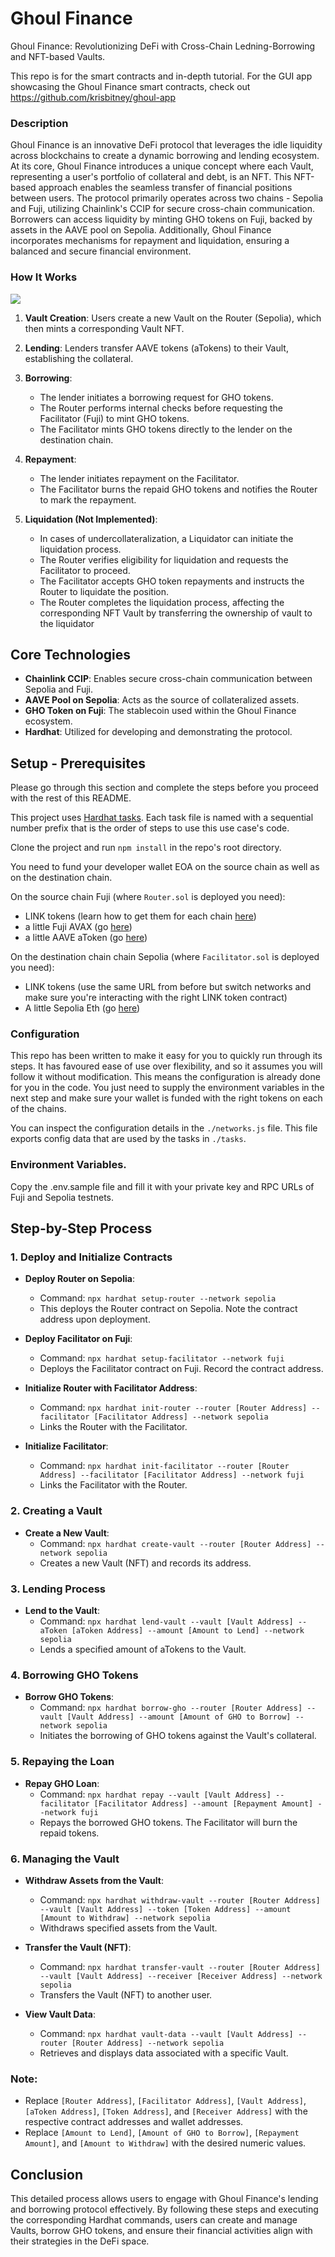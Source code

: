 # Ghoul Finance
Ghoul Finance: Revolutionizing DeFi with Cross-Chain Ledning-Borrowing and NFT-based Vaults.

This repo is for the smart contracts and in-depth tutorial. For the GUI app showcasing the Ghoul Finance smart contracts, check out https://github.com/krisbitney/ghoul-app

### Description
Ghoul Finance is an innovative DeFi protocol that leverages the idle liquidity across blockchains to create a dynamic borrowing and lending ecosystem. At its core, Ghoul Finance introduces a unique concept where each Vault, representing a user's portfolio of collateral and debt, is an NFT. This NFT-based approach enables the seamless transfer of financial positions between users. The protocol primarily operates across two chains - Sepolia and Fuji, utilizing Chainlink's CCIP for secure cross-chain communication. Borrowers can access liquidity by minting GHO tokens on Fuji, backed by assets in the AAVE pool on Sepolia. Additionally, Ghoul Finance incorporates mechanisms for repayment and liquidation, ensuring a balanced and secure financial environment.

### How It Works
[![](https://mermaid.ink/img/pako:eNqNVMtu2zAQ_JUFe3GA5Ad0CNCmcFOgLyRGT7psqJW9NUUqJJUgDfLvXZqKKVs2UF9MrWZmZ3YJvSrtGlKVCvQ4kNX0mXHtsastyA91dB6-kW3IH1T4ceAG5ZirPfrImnu0Ee7cEMkDhvG0uKfeGcaLOXSJmg3HpJPwk8fFcvjDwsicD3DjCSPBbxxMzLVs6ur6OnepRkgABEvPU2QGXAk0cyr4zjaGAoMfy1VpZQTEdn2my8qjDW3Kh08E0W3JwgJX6f9CHiFuCJ5y73fBB-e9ez4v-dVy5J31PRK-3P7M4gcRCucX-db5LoAkIW_RgN6Q3oYj-GSiFdylDQcJLjY74ZUmqZJtgbPQCIgtRpaz3iCPHiZa81kWqdMCR9EPfJX8nnp86UisuXYaf9r6iPxp8DYTuSkuwine_qKgMXkI6Lel597k_m7POGZ8RTJ20Bgo-RxSJu2MkbpHw393wc_s7Wa3JeAWyPCaHwyB7HEvPCee3uAED713msLJxCVKBR-1pv5gU5Pk_zGskj1d8d4Fnrk96vh-lsVOKepSdeQ72Zd8dV6TQK3kfUe1quTYyFJqVds3weEQ3f2L1aqKfqBLNfRJbvxCqapFE-jtH1RIqRg?type=png)](https://mermaid.live/edit#pako:eNqNVMtu2zAQ_JUFe3GA5Ad0CNCmcFOgLyRGT7psqJW9NUUqJJUgDfLvXZqKKVs2UF9MrWZmZ3YJvSrtGlKVCvQ4kNX0mXHtsastyA91dB6-kW3IH1T4ceAG5ZirPfrImnu0Ee7cEMkDhvG0uKfeGcaLOXSJmg3HpJPwk8fFcvjDwsicD3DjCSPBbxxMzLVs6ur6OnepRkgABEvPU2QGXAk0cyr4zjaGAoMfy1VpZQTEdn2my8qjDW3Kh08E0W3JwgJX6f9CHiFuCJ5y73fBB-e9ez4v-dVy5J31PRK-3P7M4gcRCucX-db5LoAkIW_RgN6Q3oYj-GSiFdylDQcJLjY74ZUmqZJtgbPQCIgtRpaz3iCPHiZa81kWqdMCR9EPfJX8nnp86UisuXYaf9r6iPxp8DYTuSkuwine_qKgMXkI6Lel597k_m7POGZ8RTJ20Bgo-RxSJu2MkbpHw393wc_s7Wa3JeAWyPCaHwyB7HEvPCee3uAED713msLJxCVKBR-1pv5gU5Pk_zGskj1d8d4Fnrk96vh-lsVOKepSdeQ72Zd8dV6TQK3kfUe1quTYyFJqVds3weEQ3f2L1aqKfqBLNfRJbvxCqapFE-jtH1RIqRg)

1. **Vault Creation**: Users create a new Vault on the Router (Sepolia), which then mints a corresponding Vault NFT.

2. **Lending**: Lenders transfer AAVE tokens (aTokens) to their Vault, establishing the collateral.

3. **Borrowing**:
   - The lender initiates a borrowing request for GHO tokens.
   - The Router performs internal checks before requesting the Facilitator (Fuji) to mint GHO tokens.
   - The Facilitator mints GHO tokens directly to the lender on the destination chain.

4. **Repayment**:
   - The lender initiates repayment on the Facilitator.
   - The Facilitator burns the repaid GHO tokens and notifies the Router to mark the repayment.

5. **Liquidation (Not Implemented)**:
   - In cases of undercollateralization, a Liquidator can initiate the liquidation process.
   - The Router verifies eligibility for liquidation and requests the Facilitator to proceed.
   - The Facilitator accepts GHO token repayments and instructs the Router to liquidate the position.
   - The Router completes the liquidation process, affecting the corresponding NFT Vault by transferring the ownership of vault to the liquidator

## Core Technologies
- **Chainlink CCIP**: Enables secure cross-chain communication between Sepolia and Fuji.
- **AAVE Pool on Sepolia**: Acts as the source of collateralized assets.
- **GHO Token on Fuji**: The stablecoin used within the Ghoul Finance ecosystem.
- **Hardhat**: Utilized for developing and demonstrating the protocol.

## Setup - Prerequisites

Please go through this section and complete the steps before you proceed with the rest of this README.

This project uses [Hardhat tasks](https://hardhat.org/hardhat-runner/docs/guides/tasks-and-scripts). Each task file is named with a sequential number prefix that is the order of steps to use this use case's code.

Clone the project and run `npm install` in the repo's root directory.

You need to fund your developer wallet EOA on the source chain as well as on the destination chain.

On the source chain Fuji (where `Router.sol` is deployed you need):

- LINK tokens (learn how to get them for each chain [here](https://docs.chain.link/resources/link-token-contracts))
- a little Fuji AVAX (go [here](https://faucets.chain.link/fuji))
- a little AAVE aToken (go [here](https://gho.aave.com/faucet/))

On the destination chain chain Sepolia (where `Facilitator.sol` is deployed you need):

- LINK tokens (use the same URL from before but switch networks and make sure you're interacting with the right LINK token contract)
- A little Sepolia Eth (go [here](https://faucets.chain.link/sepolia))

### Configuration

This repo has been written to make it easy for you to quickly run through its steps. It has favoured ease of use over flexibility, and so it assumes you will follow it without modification. This means the configuration is already done for you in the code. You just need to supply the environment variables in the next step and make sure your wallet is funded with the right tokens on each of the chains.

You can inspect the configuration details in the `./networks.js` file. This file exports config data that are used by the tasks in `./tasks`.

### Environment Variables.
Copy the .env.sample file and fill it with your private key and RPC URLs of Fuji and Sepolia testnets.

## Step-by-Step Process

### 1. Deploy and Initialize Contracts
- **Deploy Router on Sepolia**: 
  - Command: `npx hardhat setup-router --network sepolia`
  - This deploys the Router contract on Sepolia. Note the contract address upon deployment.
  
- **Deploy Facilitator on Fuji**: 
  - Command: `npx hardhat setup-facilitator --network fuji`
  - Deploys the Facilitator contract on Fuji. Record the contract address.

- **Initialize Router with Facilitator Address**: 
  - Command: `npx hardhat init-router --router [Router Address] --facilitator [Facilitator Address] --network sepolia`
  - Links the Router with the Facilitator.

- **Initialize Facilitator**: 
  - Command: `npx hardhat init-facilitator --router [Router Address] --facilitator [Facilitator Address] --network fuji`
  - Links the Facilitator with the Router.

### 2. Creating a Vault
- **Create a New Vault**: 
  - Command: `npx hardhat create-vault --router [Router Address] --network sepolia`
  - Creates a new Vault (NFT) and records its address.

### 3. Lending Process
- **Lend to the Vault**: 
  - Command: `npx hardhat lend-vault --vault [Vault Address] --aToken [aToken Address] --amount [Amount to Lend] --network sepolia`
  - Lends a specified amount of aTokens to the Vault.

### 4. Borrowing GHO Tokens
- **Borrow GHO Tokens**: 
  - Command: `npx hardhat borrow-gho --router [Router Address] --vault [Vault Address] --amount [Amount of GHO to Borrow] --network sepolia`
  - Initiates the borrowing of GHO tokens against the Vault's collateral.

### 5. Repaying the Loan
- **Repay GHO Loan**: 
  - Command: `npx hardhat repay --vault [Vault Address] --facilitator [Facilitator Address] --amount [Repayment Amount] --network fuji`
  - Repays the borrowed GHO tokens. The Facilitator will burn the repaid tokens.

### 6. Managing the Vault
- **Withdraw Assets from the Vault**: 
  - Command: `npx hardhat withdraw-vault --router [Router Address] --vault [Vault Address] --token [Token Address] --amount [Amount to Withdraw] --network sepolia`
  - Withdraws specified assets from the Vault.

- **Transfer the Vault (NFT)**: 
  - Command: `npx hardhat transfer-vault --router [Router Address] --vault [Vault Address] --receiver [Receiver Address] --network sepolia`
  - Transfers the Vault (NFT) to another user.

- **View Vault Data**: 
  - Command: `npx hardhat vault-data --vault [Vault Address] --router [Router Address] --network sepolia`
  - Retrieves and displays data associated with a specific Vault.

### Note:
- Replace `[Router Address]`, `[Facilitator Address]`, `[Vault Address]`, `[aToken Address]`, `[Token Address]`, and `[Receiver Address]` with the respective contract addresses and wallet addresses.
- Replace `[Amount to Lend]`, `[Amount of GHO to Borrow]`, `[Repayment Amount]`, and `[Amount to Withdraw]` with the desired numeric values.

## Conclusion
This detailed process allows users to engage with Ghoul Finance's lending and borrowing protocol effectively. By following these steps and executing the corresponding Hardhat commands, users can create and manage Vaults, borrow GHO tokens, and ensure their financial activities align with their strategies in the DeFi space.
